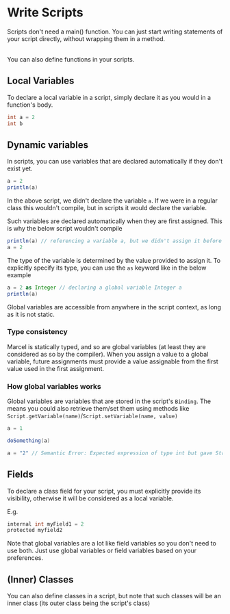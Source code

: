# Write Scripts

Scripts don't need a main() function. You can just start writing statements of your script directly, without wrapping them in a method.

<br/>
You can also define functions in your scripts.

## Local Variables

To declare a local variable in a script, simply declare it as you would in a function's body.

```groovy
int a = 2
int b
```

## Dynamic variables
In scripts, you can use variables that are declared automatically if they don't
exist yet.

```groovy
a = 2
println(a)
```
In the above script, we didn't declare the variable `a`. If we were in a regular class this wouldn't compile, but in scripts
it would declare the variable.

Such variables are declared automatically when they are first assigned. This is why the below script wouldn't compile
```groovy
println(a) // referencing a variable a, but we didn't assign it before => semantic error
a = 2
```

The type of the variable is determined by the value provided
to assign it. To explicitly specify its type, you can use the `as` keyword like in the below example

```groovy
a = 2 as Integer // declaring a global variable Integer a
println(a)
```

Global variables are accessible from anywhere in the script context, as long as it is not static.

### Type consistency
Marcel is statically typed, and so are global variables (at least they are considered as so by the compiler).
When you assign a value to a global variable, future assignments must provide a value assignable from the first value used
in the first assignment.

### How global variables works
Global variables are variables that are stored in the script's `Binding`. The means you could also
retrieve them/set them using methods like `Script.getVariable(name)`/`Script.setVariable(name, value)`

```groovy
a = 1

doSomething(a)

a = "2" // Semantic Error: Expected expression of type int but gave String
```


## Fields

To declare a class field for your script, you must explicitly provide its visibility, otherwise it will be 
considered as a local variable.

E.g.

```groovy
internal int myField1 = 2
protected myfield2
```

Note that global variables are a lot like field variables so you don't need to use both. Just use global variables or field variables
based on your preferences.

## (Inner) Classes

You can also define classes in a script, but note that such classes will be an inner class (its outer class being the script's class)
